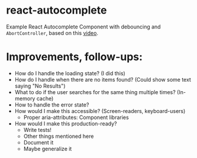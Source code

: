# react-autocomplete

Example React Autocomplete Component with debouncing and `AbortController`, based on this [video](https://www.youtube.com/watch?v=Ju6VSLKXrJg).

# Improvements, follow-ups:
- How do I handle the loading state? (I did this)
- How do I handle when there are no items found? (Could show some text saying "No Results")
- What to do if the user searches for the same thing multiple times? (In-memory cache)
- How to handle the error state?
- How would I make this accessible? (Screen-readers, keyboard-users)
  - Proper aria-attributes: Component libraries
- How would I make this production-ready?
  - Write tests!
  - Other things mentioned here
  - Document it
  - Maybe generalize it
